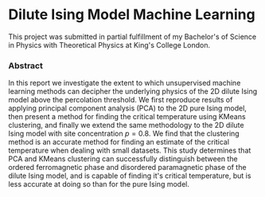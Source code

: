 # Dilute Ising Model Machine Learning

This project was submitted in partial fulfillment of my Bachelor's of Science in Physics with Theoretical Physics at King's College London. 

### Abstract

In this report we investigate the extent to which unsupervised machine learning methods can decipher the underlying physics of the 2D dilute Ising model above the percolation threshold. We first reproduce results of applying principal component analysis (PCA) to the 2D pure Ising model, then present a method for finding the critical temperature using KMeans clustering, and finally we extend the same methodology to the 2D dilute Ising model with site concentration $p = 0.8$. We find that the clustering method is an accurate method for finding an estimate of the critical temperature when dealing with small datasets. This study determines that PCA and KMeans clustering can successfully distinguish between the ordered ferromagnetic phase and disordered paramagnetic phase of the dilute Ising model, and is capable of finding it's critical temperature, but is less accurate at doing so than for the pure Ising model.